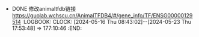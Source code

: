 - DONE  修改animaltfdb链接 https://guolab.wchscu.cn/AnimalTFDB4/#/gene_info/TF/ENSG00000129514
  :LOGBOOK:
  CLOCK: [2024-05-16 Thu 08:43:02]--[2024-05-23 Thu 17:53:48] =>  177:10:46
  :END: